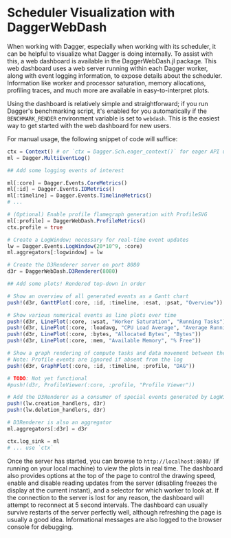 # Scheduler Visualization with DaggerWebDash

When working with Dagger, especially when working with its scheduler, it can be
helpful to visualize what Dagger is doing internally. To assist with this, a
web dashboard is available in the DaggerWebDash.jl package. This web dashboard
uses a web server running within each Dagger worker, along with event logging
information, to expose details about the scheduler. Information like worker and
processor saturation, memory allocations, profiling traces, and much more are
available in easy-to-interpret plots.

Using the dashboard is relatively simple and straightforward; if you run
Dagger's benchmarking script, it's enabled for you automatically if the
`BENCHMARK_RENDER` environment variable is set to `webdash`. This is the
easiest way to get started with the web dashboard for new users.

For manual usage, the following snippet of code will suffice:

```julia
ctx = Context() # or `ctx = Dagger.Sch.eager_context()` for eager API usage
ml = Dagger.MultiEventLog()

## Add some logging events of interest

ml[:core] = Dagger.Events.CoreMetrics()
ml[:id] = Dagger.Events.IDMetrics()
ml[:timeline] = Dagger.Events.TimelineMetrics()
# ...

# (Optional) Enable profile flamegraph generation with ProfileSVG
ml[:profile] = DaggerWebDash.ProfileMetrics()
ctx.profile = true

# Create a LogWindow; necessary for real-time event updates
lw = Dagger.Events.LogWindow(20*10^9, :core)
ml.aggregators[:logwindow] = lw

# Create the D3Renderer server on port 8080
d3r = DaggerWebDash.D3Renderer(8080)

## Add some plots! Rendered top-down in order

# Show an overview of all generated events as a Gantt chart
push!(d3r, GanttPlot(:core, :id, :timeline, :esat, :psat, "Overview"))

# Show various numerical events as line plots over time
push!(d3r, LinePlot(:core, :wsat, "Worker Saturation", "Running Tasks"))
push!(d3r, LinePlot(:core, :loadavg, "CPU Load Average", "Average Running Threads"))
push!(d3r, LinePlot(:core, :bytes, "Allocated Bytes", "Bytes"))
push!(d3r, LinePlot(:core, :mem, "Available Memory", "% Free"))

# Show a graph rendering of compute tasks and data movement between them
# Note: Profile events are ignored if absent from the log
push!(d3r, GraphPlot(:core, :id, :timeline, :profile, "DAG"))

# TODO: Not yet functional
#push!(d3r, ProfileViewer(:core, :profile, "Profile Viewer"))

# Add the D3Renderer as a consumer of special events generated by LogWindow
push!(lw.creation_handlers, d3r)
push!(lw.deletion_handlers, d3r)

# D3Renderer is also an aggregator
ml.aggregators[:d3r] = d3r

ctx.log_sink = ml
# ... use `ctx`
```

Once the server has started, you can browse to `http://localhost:8080/` (if
running on your local machine) to view the plots in real time. The dashboard
also provides options at the top of the page to control the drawing speed,
enable and disable reading updates from the server (disabling freezes the
display at the current instant), and a selector for which worker to look at. If
the connection to the server is lost for any reason, the dashboard will attempt
to reconnect at 5 second intervals. The dashboard can usually survive restarts
of the server perfectly well, although refreshing the page is usually a good
idea. Informational messages are also logged to the browser console for
debugging.
